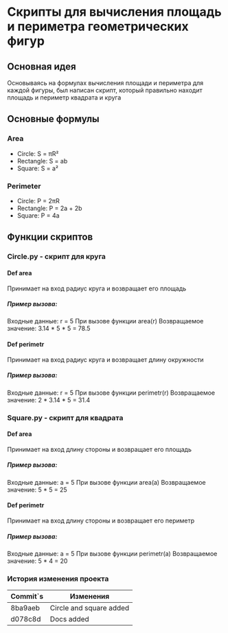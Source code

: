 # Скрипты для вычисления площадь и периметра геометрических фигур
## Основная идея
Основываясь на формулах вычисления площади и периметра для каждой фигуры, был написан скрипт, который правильно находит площадь и периметр квадрата и круга
## Основные формулы
### Area
- Circle: S = πR²
- Rectangle: S = ab
- Square: S = a²

### Perimeter
- Circle: P = 2πR
- Rectangle: P = 2a + 2b
- Square: P = 4a
## Функции скриптов
### Circle.py - скрипт для  круга
#### Def area
Принимает на вход радиус круга и возвращает его площадь
##### Пример вызова:
Входные данные: r = 5
При вызове функции area(r)
Возвращаемое значение: 3.14 * 5 * 5 = 78.5
#### Def perimetr
Принимает на вход радиус круга и возвращает длину окружности
##### Пример вызова:
Входные данные: r = 5
При вызове функции perimetr(r)
Возвращаемое значение: 2 * 3.14 * 5 = 31.4

### Square.py - скрипт для квадрата
#### Def area
Принимает на вход длину стороны и возвращает его площадь
##### Пример вызова:
Входные данные: a = 5
При вызове функции area(a)
Возвращаемое значение: 5 * 5 = 25
#### Def perimetr
Принимает на вход длину стороны и возвращает его периметр
##### Пример вызова:
Входные данные: a = 5
При вызове функции perimetr(a)
Возвращаемое значение: 5 * 4 = 20
### История изменения проекта
| Commit`s | Изменения               |
| -------- | ----------------------- |
| 8ba9aeb  | Circle and square added |
| d078c8d  | Docs added              |


